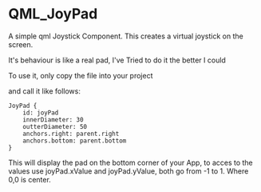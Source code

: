# QML_JoyPad
A simple qml Joystick Component.
This creates a virtual joystick on the screen.

It's behaviour is like a real pad, I've Tried to do it the better I could

To use it, only copy the file into your project

and call it like follows:

    JoyPad {
        id: joyPad
        innerDiameter: 30
        outterDiameter: 50
        anchors.right: parent.right
        anchors.bottom: parent.bottom
    }
    
This will display the pad on the bottom corner of your App, to acces to the values use joyPad.xValue and joyPad.yValue, both go from -1 to 1. Where 0,0 is center.
